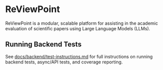 # ReViewPoint

ReViewPoint is a modular, scalable platform for assisting in the academic evaluation of scientific papers using Large Language Models (LLMs).

## Running Backend Tests

See [docs/backend/test-instructions.md](docs/backend/test-instructions.md) for full instructions on running backend tests, async/API tests, and coverage reporting.
